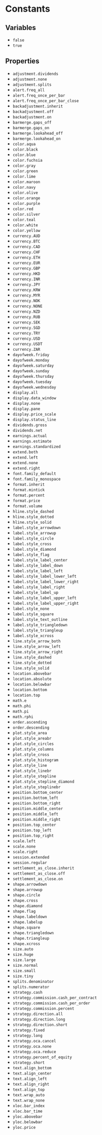 # Constants

## Variables

- `false`
- `true`

## Properties

- `adjustment.dividends`
- `adjustment.none`
- `adjustment.splits`
- `alert.freq_all`
- `alert.freq_once_per_bar`
- `alert.freq_once_per_bar_close`
- `backadjustment.inherit`
- `backadjustment.off`
- `backadjustment.on`
- `barmerge.gaps_off`
- `barmerge.gaps_on`
- `barmerge.lookahead_off`
- `barmerge.lookahead_on`
- `color.aqua`
- `color.black`
- `color.blue`
- `color.fuchsia`
- `color.gray`
- `color.green`
- `color.lime`
- `color.maroon`
- `color.navy`
- `color.olive`
- `color.orange`
- `color.purple`
- `color.red`
- `color.silver`
- `color.teal`
- `color.white`
- `color.yellow`
- `currency.AUD`
- `currency.BTC`
- `currency.CAD`
- `currency.CHF`
- `currency.ETH`
- `currency.EUR`
- `currency.GBP`
- `currency.HKD`
- `currency.INR`
- `currency.JPY`
- `currency.KRW`
- `currency.MYR`
- `currency.NOK`
- `currency.NONE`
- `currency.NZD`
- `currency.RUB`
- `currency.SEK`
- `currency.SGD`
- `currency.TRY`
- `currency.USD`
- `currency.USDT`
- `currency.ZAR`
- `dayofweek.friday`
- `dayofweek.monday`
- `dayofweek.saturday`
- `dayofweek.sunday`
- `dayofweek.thursday`
- `dayofweek.tuesday`
- `dayofweek.wednesday`
- `display.all`
- `display.data_window`
- `display.none`
- `display.pane`
- `display.price_scale`
- `display.status_line`
- `dividends.gross`
- `dividends.net`
- `earnings.actual`
- `earnings.estimate`
- `earnings.standardized`
- `extend.both`
- `extend.left`
- `extend.none`
- `extend.right`
- `font.family_default`
- `font.family_monospace`
- `format.inherit`
- `format.mintick`
- `format.percent`
- `format.price`
- `format.volume`
- `hline.style_dashed`
- `hline.style_dotted`
- `hline.style_solid`
- `label.style_arrowdown`
- `label.style_arrowup`
- `label.style_circle`
- `label.style_cross`
- `label.style_diamond`
- `label.style_flag`
- `label.style_label_center`
- `label.style_label_down`
- `label.style_label_left`
- `label.style_label_lower_left`
- `label.style_label_lower_right`
- `label.style_label_right`
- `label.style_label_up`
- `label.style_label_upper_left`
- `label.style_label_upper_right`
- `label.style_none`
- `label.style_square`
- `label.style_text_outline`
- `label.style_triangledown`
- `label.style_triangleup`
- `label.style_xcross`
- `line.style_arrow_both`
- `line.style_arrow_left`
- `line.style_arrow_right`
- `line.style_dashed`
- `line.style_dotted`
- `line.style_solid`
- `location.abovebar`
- `location.absolute`
- `location.belowbar`
- `location.bottom`
- `location.top`
- `math.e`
- `math.phi`
- `math.pi`
- `math.rphi`
- `order.ascending`
- `order.descending`
- `plot.style_area`
- `plot.style_areabr`
- `plot.style_circles`
- `plot.style_columns`
- `plot.style_cross`
- `plot.style_histogram`
- `plot.style_line`
- `plot.style_linebr`
- `plot.style_stepline`
- `plot.style_stepline_diamond`
- `plot.style_steplinebr`
- `position.bottom_center`
- `position.bottom_left`
- `position.bottom_right`
- `position.middle_center`
- `position.middle_left`
- `position.middle_right`
- `position.top_center`
- `position.top_left`
- `position.top_right`
- `scale.left`
- `scale.none`
- `scale.right`
- `session.extended`
- `session.regular`
- `settlement_as_close.inherit`
- `settlement_as_close.off`
- `settlement_as_close.on`
- `shape.arrowdown`
- `shape.arrowup`
- `shape.circle`
- `shape.cross`
- `shape.diamond`
- `shape.flag`
- `shape.labeldown`
- `shape.labelup`
- `shape.square`
- `shape.triangledown`
- `shape.triangleup`
- `shape.xcross`
- `size.auto`
- `size.huge`
- `size.large`
- `size.normal`
- `size.small`
- `size.tiny`
- `splits.denominator`
- `splits.numerator`
- `strategy.cash`
- `strategy.commission.cash_per_contract`
- `strategy.commission.cash_per_order`
- `strategy.commission.percent`
- `strategy.direction.all`
- `strategy.direction.long`
- `strategy.direction.short`
- `strategy.fixed`
- `strategy.long`
- `strategy.oca.cancel`
- `strategy.oca.none`
- `strategy.oca.reduce`
- `strategy.percent_of_equity`
- `strategy.short`
- `text.align_bottom`
- `text.align_center`
- `text.align_left`
- `text.align_right`
- `text.align_top`
- `text.wrap_auto`
- `text.wrap_none`
- `xloc.bar_index`
- `xloc.bar_time`
- `yloc.abovebar`
- `yloc.belowbar`
- `yloc.price`

